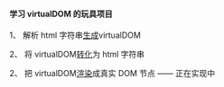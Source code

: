#### 学习 virtualDOM 的玩具项目

1、 解析 html 字符串[生成](./src/ConvertHtmlToVdom.js)virtualDOM

2、 将 virtualDOM[转化](./src/ConvertVdomToHtml.js)为 html 字符串

2、 把 virtualDOM[渲染](./src/render.js)成真实 DOM 节点 —— 正在实现中
